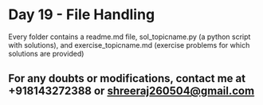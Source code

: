# Day 19  - File Handling


 Every folder contains a readme.md file, sol_topicname.py (a python script with solutions),
  and exercise_topicname.md (exercise problems for which solutions are provided)

## For any doubts or modifications, contact me at +918143272388 or shreeraj260504@gmail.com
